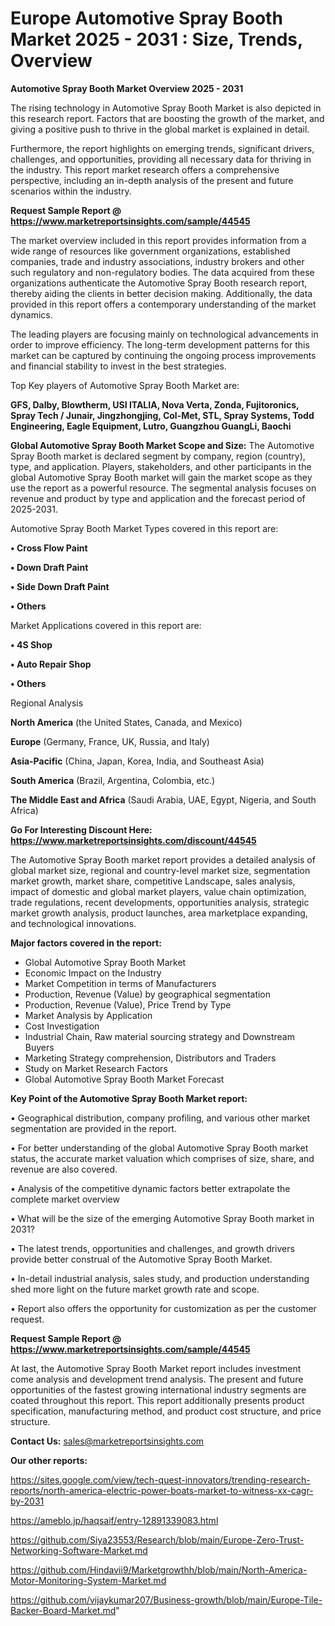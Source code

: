 # Europe Automotive Spray Booth Market 2025 - 2031 : Size, Trends, Overview

<Strong> Automotive Spray Booth Market Overview 2025 - 2031</strong>

The rising technology in Automotive Spray Booth Market is also depicted in this research report. Factors that are boosting the growth of the market, and giving a positive push to thrive in the global market is explained in detail.

Furthermore, the report highlights on emerging trends, significant drivers, challenges, and opportunities, providing all necessary data for thriving in the industry. This report market research offers a comprehensive perspective, including an in-depth analysis of the present and future scenarios within the industry.

<strong>Request Sample Report @ <a href=https://www.marketreportsinsights.com/sample/44545>https://www.marketreportsinsights.com/sample/44545</a></strong>

The market overview included in this report provides information from a wide range of resources like government organizations, established companies, trade and industry associations, industry brokers and other such regulatory and non-regulatory bodies. The data acquired from these organizations authenticate the Automotive Spray Booth research report, thereby aiding the clients in better decision making. Additionally, the data provided in this report offers a contemporary understanding of the market dynamics.

The leading players are focusing mainly on technological advancements in order to improve efficiency. The long-term development patterns for this market can be captured by continuing the ongoing process improvements and financial stability to invest in the best strategies.

Top Key players of Automotive Spray Booth Market are:

<strong>GFS, Dalby, Blowtherm, USI ITALIA, Nova Verta, Zonda, Fujitoronics, Spray Tech / Junair, Jingzhongjing, Col-Met, STL, Spray Systems, Todd Engineering, Eagle Equipment, Lutro, Guangzhou GuangLi, Baochi</strong>

<strong><b>Global Automotive Spray Booth Market Scope and Size:</b></strong>
The Automotive Spray Booth market is declared segment by company, region (country), type, and application. Players, stakeholders, and other participants in the global Automotive Spray Booth market will gain the market scope as they use the report as a powerful resource. The segmental analysis focuses on revenue and product by type and application and the forecast period of 2025-2031.

Automotive Spray Booth Market Types covered in this report are:

<strong>•  Cross Flow Paint

•  Down Draft Paint

•  Side Down Draft Paint

•  Others</strong>

Market Applications covered in this report are:

<strong>•  4S Shop

•  Auto Repair Shop

•  Others</strong> 

Regional Analysis

<strong>North America</strong> (the United States, Canada, and Mexico)

<strong>Europe</strong> (Germany, France, UK, Russia, and Italy)

<strong>Asia-Pacific</strong> (China, Japan, Korea, India, and Southeast Asia)

<strong>South America</strong> (Brazil, Argentina, Colombia, etc.)

<strong>The Middle East and Africa</strong> (Saudi Arabia, UAE, Egypt, Nigeria, and South Africa)

<strong>Go For Interesting Discount Here: <a href=https://www.marketreportsinsights.com/discount/44545>https://www.marketreportsinsights.com/discount/44545</a></strong>

The Automotive Spray Booth market report provides a detailed analysis of global market size, regional and country-level market size, segmentation market growth, market share, competitive Landscape, sales analysis, impact of domestic and global market players, value chain optimization, trade regulations, recent developments, opportunities analysis, strategic market growth analysis, product launches, area marketplace expanding, and technological innovations.

<strong><b>Major factors covered in the report:</b></strong>
<ul>
  <li>Global Automotive Spray Booth Market </li>
  <li>Economic Impact on the Industry</li>
  <li>Market Competition in terms of Manufacturers</li>
  <li>Production, Revenue (Value) by geographical segmentation</li>
  <li>Production, Revenue (Value), Price Trend by Type</li>
  <li>Market Analysis by Application</li>
  <li>Cost Investigation</li>
  <li>Industrial Chain, Raw material sourcing strategy and Downstream Buyers</li>
  <li>Marketing Strategy comprehension, Distributors and Traders</li>
  <li>Study on Market Research Factors</li>
  <li>Global Automotive Spray Booth Market Forecast</li>
</ul>

<strong><b>Key Point of the Automotive Spray Booth Market report:</b></strong>

• Geographical distribution, company profiling, and various other market segmentation are provided in the report.

• For better understanding of the global Automotive Spray Booth market status, the accurate market valuation which comprises of size, share, and revenue are also covered.

• Analysis of the competitive dynamic factors better extrapolate the complete market overview

• What will be the size of the emerging Automotive Spray Booth market in 2031?

• The latest trends, opportunities and challenges, and growth drivers provide better construal of the Automotive Spray Booth Market.

• In-detail industrial analysis, sales study, and production understanding shed more light on the future market growth rate and scope.

• Report also offers the opportunity for customization as per the customer request.

<strong>Request Sample Report @ <a href=https://www.marketreportsinsights.com/sample/44545>https://www.marketreportsinsights.com/sample/44545</a></strong>

At last, the Automotive Spray Booth Market report includes investment come analysis and development trend analysis. The present and future opportunities of the fastest growing international industry segments are coated throughout this report. This report additionally presents product specification, manufacturing method, and product cost structure, and price structure.

<strong>Contact Us:</strong>
sales@marketreportsinsights.com

<strong>Our other reports:</strong>

<a href=https://sites.google.com/view/tech-quest-innovators/trending-research-reports/north-america-electric-power-boats-market-to-witness-xx-cagr-by-2031>https://sites.google.com/view/tech-quest-innovators/trending-research-reports/north-america-electric-power-boats-market-to-witness-xx-cagr-by-2031</a>

<a href=https://ameblo.jp/haqsaif/entry-12891339083.html>https://ameblo.jp/haqsaif/entry-12891339083.html</a>

<a href=https://github.com/Siya23553/Research/blob/main/Europe-Zero-Trust-Networking-Software-Market.md>https://github.com/Siya23553/Research/blob/main/Europe-Zero-Trust-Networking-Software-Market.md</a>

<a href=https://github.com/Hindavii9/Marketgrowthh/blob/main/North-America-Motor-Monitoring-System-Market.md>https://github.com/Hindavii9/Marketgrowthh/blob/main/North-America-Motor-Monitoring-System-Market.md</a>

<a href=https://github.com/vijaykumar207/Business-growth/blob/main/Europe-Tile-Backer-Board-Market.md>https://github.com/vijaykumar207/Business-growth/blob/main/Europe-Tile-Backer-Board-Market.md</a>"
